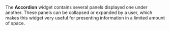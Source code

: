 The **Accordion** widget contains several panels displayed one under another. These panels can be&nbsp;collapsed or&nbsp;expanded by&nbsp;a&nbsp;user, which makes this widget very useful for presenting information in&nbsp;a&nbsp;limited amount of&nbsp;space.